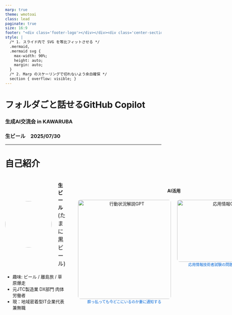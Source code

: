 ```yaml
---
marp: true
theme: wmotoai
class: lead
paginate: true
size: 16:9
footer: "<div class='footer-logo'></div></div><div class='center-section'></div><div class='right-section'>2025/07/30</div>"
style: |
  /* 1. スライド内で SVG を等比フィットさせる */
  .mermaid,
  .mermaid svg {
    max-width: 90%;
    height: auto;
    margin: auto;
  }
  /* 2. Marp のスケーリングで切れないよう余白確保 */
  section { overflow: visible; }
---
```


<!-- Mermaid初期化スクリプト -->

<script src="https://cdn.jsdelivr.net/npm/mermaid@11/dist/mermaid.min.js"></script>
<script>
mermaid.initialize({ startOnLoad: false, htmlLabels: false, flowchart:{wrapWidth:180} });

/* Marp が scale() を掛け終わった次のフレームで実行 */
requestAnimationFrame(() => mermaid.run());
</script>
<!--
_class: title
-->
# フォルダごと話せるGitHub Copilot  
### 生成AI交流会 in KAWARUBA　
### 生ビール　2025/07/30

---


# 自己紹介

<div style="display: flex; align-items: flex-start; gap: 40px; height: 100%;">
<div style="flex: 1; padding-top: 20px;">

<div style="display: flex; align-items: center; gap: 20px; margin-bottom: 20px;">
<img src="https://avatars.githubusercontent.com/u/151503669?v=4" width="150" height="150" style="border-radius: 50%;">
<div>
<h3 style="margin: 0;">生ビール</h3>
<p style="margin: 0; font-size: 18px;">(たまに黒ビール)</p>
</div>
</div>

- 趣味: ビール / 離島旅 / 草原爆走  
- 元JTC製造業 DX部門 肉体労働者
- 現：地域密着型IT企業代表 兼無職

</div>
<div style="flex: 1.2; text-align: center; padding-top: 20px;" class="intro-right">

#### AI活用
<div style="display: flex; justify-content: center; gap: 20px; margin-top: 20px; align-items: flex-start;">
<div style="text-align: center;">
<img src="../images/行動状況解説GPT.jpeg" alt="行動状況解説GPT" style="width: 300px; height: 320; border-radius: 8px;">
<a href="https://x.com/wmoto_ai/status/1860147117744148955" style="font-size: 12px; color: #0366d6; text-decoration: none;">酔っ払っても今どこにいるのか妻に通知する</a>
</div>
<div style="text-align: center;">
<img src="../images/応用情報GPT.png" alt="応用情報GPT" style="height: 200px; width: 300px; border-radius: 8px;">
<a href="https://x.com/wmoto_ai/status/1800752036268695926" style="font-size: 12px; color: #0366d6; text-decoration: none;">
応用情報技術者試験の問題を出してくれる</a>
</div>
</div>

</div>
</div>

---

<!--
_class: section-divider
-->
# GitHub Copilotについて
---
# GitHub Copilotについて

<div style="display: flex; align-items: start; gap: 40px; height: 100%;">
<div style="flex: 1;">

### 🤖 最新のGitHub Copilot機能

- **Copilot Coding Agent**  
  コーディングを自動化するエージェント機能

- **GitHub Spark**  
  自然言語でアプリケーション作成

</div>
<div style="flex: 1; display: flex; flex-direction: column; justify-content: center; align-items: center; gap: 20px;">

<img src="https://github.blog/jp/wp-content/uploads/sites/2/2025/05/Copilot-Coding-Agent-005.png?w=1600" alt="Copilot Coding Agent" style="width: 100%; height: auto; border-radius: 8px;">

<img src="https://github.blog/wp-content/uploads/2025/07/GitHub-Spark_ChangelogHeader_003.jpg?w=2064" alt="GitHub Spark" style="width: 100%; height: auto; border-radius: 8px;">
</div>
</div>

---
# GitHub Copilotについて

<div style="display: flex; align-items: start; gap: 40px; height: 100%;">
<div style="flex: 1;">

### 🤖 最新のGitHub Copilot機能

- **Copilot Coding Agent**  
  コーディングを自動化するエージェント機能

- **GitHub Spark**  
  自然言語でアプリケーション作成
  ・
  ・ 
  ・
  ・
  ・  
  ・

<div style="margin-top: 60px; text-align: center;" class="fragment">
<h2 style="font-size: 48px; color: #d35d2fff; font-weight: bold;">そんな話よりも</h2>
</div>

</div>
<div style="flex: 1; display: flex; flex-direction: column; justify-content: center; align-items: center; gap: 20px;">

<img src="https://github.blog/jp/wp-content/uploads/sites/2/2025/05/Copilot-Coding-Agent-005.png?w=1600" alt="Copilot Coding Agent" style="width: 100%; height: auto; border-radius: 8px;">

<img src="https://github.blog/wp-content/uploads/2025/07/GitHub-Spark_ChangelogHeader_003.jpg?w=2064" alt="GitHub Spark" style="width: 100%; height: auto; border-radius: 8px;">

</div>
</div>

---

<!--
_class: title
-->

# LLM活用しまくってたら無職になった話
<div style="font-size: 1.5em; font-weight: bold; text-decoration: line-through; color: #888; margin-bottom: 0.5em;">
フォルダごと話せるGitHub Copilot
</div>

### 生成AI交流会 in KAWARUBA　

---

<!--
_class: section-divider
-->
# LLM活用の変遷 2023-2025

---

# 2023年〜育休期：ChatGPT課金→生活の一部に

<div style="display: flex; align-items: start; gap: 40px; height: 100%;">
<div style="flex: 1;">

### 🚀 2023年：職場での活用
- **効率化用 小規模デスクトップapp作成,
  データ分析補助**　powered by GPT-4

### 👶 育休期：家庭での活用
  ##### →GPTsで家族共有GPTs量産
- **🍼 離乳食GPT**  
  WHOガイドライン準拠レシピ提案
- **👶 ベビーカーGPT**   
  予算・用途別レコメンド → 実購入
- **🏫 保育園GPT**  
  入園手続き・書類Q&Aを夫婦共有
```
環境は大事。子供の成長のための環境、LLM活かせる環境整備。妻に感謝。
```

</div>
<div style="flex: 1; display: flex; justify-content: center; align-items: center; gap: 20px; padding-left: 20px;">

  <img src="../images/離乳食GPT.jpeg" alt="離乳食GPT" style="width: 45%; height: auto; border-radius: 8px;">
  <img src="../images/保育園GPT.jpeg" alt="保育園GPT" style="width: 45%; height: auto; border-radius: 8px;">

</div>
</div>


---

# 2024年：職場をLLM漬けにする

<div style="display: flex; align-items: start; gap: 40px;">
<div style="flex: 1;">

### 職場へのAzure OpenAI導入
#### 📋 具体的な活用事例
- **自然言語から社内データ用SQLクエリ生成**  
  事業部門がSQLを知らずともデータ分析可能

- **PowerApps × Copilot**  
  職場内出退勤可視化アプリ作成
  →未経験の新人が2週間でアプリ作成
 
```
職場内で安全に高性能なLLMを使える環境 is essential
```

</div>
<div style="flex: 1; background-color: #e3f2fd; padding: 20px; border-radius: 10px;">

#### 📊 成果(アンケート結果)
- **工数削減**  
  チーム員 Min週2h以上削減(N=10)

  
![時間分布分析 w:90%](../images/勤怠ダッシュボード.png)

</div>
</div>


---

# 2025年：俺の生活のIn/OutをAgentへ

<div style="display: grid; grid-template-columns: 1fr 1fr; gap: 30px; margin-top: 20px;">

<div>

### 💻 IDE内で情報を全部管理
#### Cursor / GitHub Copilot
- プロジェクトフォルダまるごとRAG
とりあえず雑にメモをいれておけば後でLLMが拾ってくれる
[今年の抱負から計画作成](https://x.com/wmoto_ai/status/1878244914502439102)

### 📧 Outlook MCP
- メール・カレンダーをAIが分析
- 会議前に資料要点を自動生成
  今週やったことをまとめて週報作成→送信, 
　プロジェクトの概要、進捗をmdにいれ、メモをためておけば、報告スライドを作成

</div>

<div style="background-color: #f5f5f5; padding: 20px; border-radius: 10px; overflow: visible; min-height: 400px;">

### 🛒 買い物自動化システム

<div style="display: flex; flex-direction: column; justify-content: center; align-items: center; gap: 20px; margin-top: 30px;">
<img src="../images/mcp-netsuper.png" alt="買い物自動化の図表" style="width: 60%; height: auto; border-radius: 8px;">
<img src="../images/買い物Agent.png" alt="買い物Agent" style="width: 60%; height: auto; border-radius: 8px;">
</div>

</div>

</div>

---
<!--
_class: section-divider
-->
# 今やスマホで完結

---

# 実例：Claude アプリ + GitHub Actions

<div style="display: flex; align-items: center; gap: 40px;">
<div style="flex: 1;">

### 🍴 飲食店レコメンド
1. **Notion DB** にお気に入り店記録
2. **Claudeアプリ**で「今日のランチは？」
3. AIが場所・予算・好みを考慮して提案
4. 「OK」でGoogleカレンダーに登録

### 📅 イベント自動要約
- 過去の予定をAIが分析
- 週次・月次レポート自動作成

</div>
<div style="flex: 1; background-color: #f0f0f0; padding: 20px; border-radius: 10px;">

#### 📱 スマホでの実際の会話

```
👤 「今日のランチどこ行く？」

🤖 「前回のイタリアンから4週間
    経っていますね。今日は
    近場のタイ料理はどうでしょう？
    『パッタイ屋』が評価4.2で
    予算も￥1000以内です。」

👤 「いいね！それで！」

🤖 「承知しました。カレンダーに
    12:00-13:00で登録しました。」
```

</div>
</div>

---

# 「フォルダどころか人生まるごとAgent」

<div style="display: grid; grid-template-columns: repeat(3, 1fr); gap: 20px; margin-top: 30px;">

<div style="background-color: #ffebee; padding: 20px; border-radius: 10px; text-align: center;">
<h2 style="color: #c62828; margin-top: 0;">📱 スマホAgent</h2>

- Claude アプリ
- 飲食店レコメンド
- カレンダー連携
- GitHub Actions
</div>

<div style="background-color: #e8f5e9; padding: 20px; border-radius: 10px; text-align: center;">
<h2 style="color: #2e7d32; margin-top: 0;">💻 IDE Agent</h2>

- Cursor / Copilot
- プロジェクトRAG
- コード自動生成
- ドキュメント管理
</div>

<div style="background-color: #e3f2fd; padding: 20px; border-radius: 10px; text-align: center;">
<h2 style="color: #1565c0; margin-top: 0;">🌐 MCP連携</h2>

- Outlook統合
- ネットスーパー
- 週報自動化
- 全自動化
</div>

</div>

<div style="text-align: center; margin-top: 40px; font-size: 32px; font-weight: bold; color: #d32f2f;">
🚀 誰でも今日からAI活用者になれる！
</div>

---

# AI活用の変遷タイムライン

<div class="mermaid" style="max-height: 350px;">
timeline
    title wmoto-aiのAI活用ジャーニー    
    2023年 : ChatGPT Plus課金
           : 個人利用開始
           : 業務ツール自作    
    育休期 : GPTsでBot量産
           : 家族共有活用
           : 育児支援
    2024年 : Azure OpenAI
           : 職場導入
           : 工数削減成功  
    2025年 : MCP + Agent
           : 完全自動化
           : LLM無職化!
</div>

<div style="text-align: center; margin-top: 30px; font-size: 24px; font-weight: bold;">
🎆 たった2年でここまで進化！
</div>

---

# ご清聴ありがとうございました

<div style="display: flex; justify-content: space-around; align-items: center; margin: 40px 0;">

<div style="text-align: center;">

### Contact & Links

<div style="margin: 20px 0; font-size: 30px; line-height: 1.8;">

<div style="margin: 20px 0;">
<a href="https://x.com/wmoto_ai" style="text-decoration: none;">
<img src="https://abs.twimg.com/responsive-web/client-web/icon-default.522d363a.png" width="36" height="36" style="display:inline-block; vertical-align:middle; margin-right: 15px;">
</a>
<a href="https://x.com/wmoto_ai" style="color: #0366d6; text-decoration: none;">@wmoto_ai</a>
</div>

<div style="margin: 20px 0;">
<a href="https://zenn.dev/wmoto_ai" style="text-decoration: none;">
<img src="https://zenn.dev/images/logo-transparent.png" width="36" height="36" style="display:inline-block; vertical-align:middle; margin-right: 15px;">
</a>
<a href="https://zenn.dev/wmoto_ai" style="color: #0366d6; text-decoration: none;">zenn.dev/wmoto_ai</a>
</div>

<div style="margin: 20px 0;">
<a href="https://github.com/wmoto-ai" style="text-decoration: none;">
<img src="https://github.githubassets.com/favicons/favicon.svg" width="36" height="36" style="display:inline-block; vertical-align:middle; margin-right: 15px;">
</a>
<a href="https://github.com/wmoto-ai" style="color: #0366d6; text-decoration: none;">github.com/wmoto-ai</a>
</div>

</div>

</div>

<div style="text-align: center;">
<h3>Follow on X</h3>
<img src="https://api.qrserver.com/v1/create-qr-code/?size=200x200&data=https://twitter.com/wmoto_ai" alt="X QR Code" style="margin-top: 10px;">
</div>

</div>
